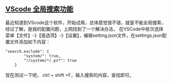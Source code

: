 ## [VScode 全局搜索功能](https://blog.csdn.net/u012529163/article/details/80415572)
最近知道到VScode这个软件，开始试用，总体感觉很不错，就是不能全局搜索，经过了解，是我的配置问题，上网找到了一个解决办法，
在VSCode中依次选择菜单【文件】-》【首选项】-》【设置】，编辑setting.json文件，在settings.json配置文件添加如下内容：
```shell
"search.exclude": { 
        "system/": true, 
        "!/system/*/.ps*": true 
    }
```
现在测试一下吧， 
ctrl + shift +F，输入搜索的内容，查找即可。


